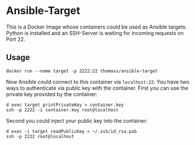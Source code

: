 # Ansible-Target
This is a Docker Image whose containers could be used as Ansible targets. Python is installed and an SSH-Server is waiting for incoming requests on Port 22.

## Usage

```
docker run --name target -p 2222:22 thomass/ansible-target
```

Now Ansible could connect to this container via `localhost:22`. You have two ways to authenticate via public key with the container. First you can use the private key provided by the container:

```
d exec target printPrivateKey > container.key
ssh -p 2222 -i container.key root@localhost

```

Second you could inject your public key into the container:

```
d exec -i target readPublicKey < ~/.ssh/id_rsa.pub
ssh -p 2222 root@localhost
```
